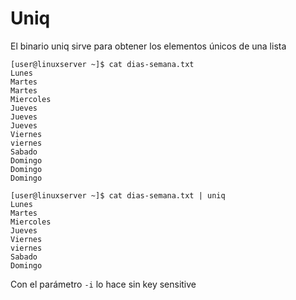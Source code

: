 # Uniq
El binario uniq sirve para obtener los elementos únicos de una lista
```
[user@linuxserver ~]$ cat dias-semana.txt
Lunes
Martes
Martes
Miercoles
Jueves
Jueves
Jueves
Viernes
viernes
Sabado
Domingo
Domingo
Domingo
```

```
[user@linuxserver ~]$ cat dias-semana.txt | uniq
Lunes
Martes
Miercoles
Jueves
Viernes
viernes
Sabado
Domingo
```

Con el parámetro `-i` lo hace sin key sensitive